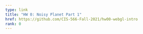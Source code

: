 ```yaml
---
type: link
title: "HW 0: Noisy Planet Part 1"
href: https://github.com/CIS-566-Fall-2021/hw00-webgl-intro
rank: 0
---
```

